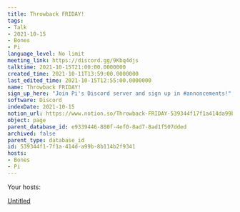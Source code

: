```yaml
---
title: Throwback FRIDAY!
tags:
- Talk
- 2021-10-15
- Bones
- Pi
language_level: No limit
meeting_link: https://discord.gg/9Kbq4djs
talktime: 2021-10-15T21:00:00.0000000
created_time: 2021-10-11T13:59:00.0000000
last_edited_time: 2021-10-15T12:55:00.0000000
name: Throwback FRIDAY!
sign_up_here: "Join Pi's Discord server and sign up in #annoncements!"
software: Discord
indexDate: 2021-10-15
notion_url: https://www.notion.so/Throwback-FRIDAY-539344f17f1a414da99b8b114b2f9341
object: page
parent_database_id: e9339446-880f-4ef0-8ad7-8ad1f507dded
archived: false
parent_type: database_id
id: 539344f1-7f1a-414d-a99b-8b114b2f9341
hosts:
- Bones
- Pi
---
```




Your hosts:

[Untitled](https://www.notion.so/482e61b02b9c4456b2b4fe86bb7544c6)   





